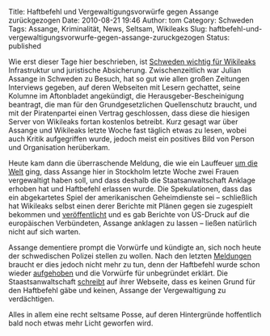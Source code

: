Title: Haftbefehl und Vergewaltigungsvorwürfe gegen Assange zurückgezogen
Date: 2010-08-21 19:46
Author: tom
Category: Schweden
Tags: Assange, Kriminalität, News, Seltsam, Wikileaks
Slug: haftbefehl-und-vergewaltigungsvorwurfe-gegen-assange-zuruckgezogen
Status: published

Wie erst dieser Tage hier beschrieben, ist [Schweden wichtig für
Wikileaks](http://www.fiket.de/2010/08/07/wikileaks-in-schweden/)
Infrastruktur und juristische Absicherung. Zwischenzeitlich war Julian
Assange in Schweden zu Besuch, hat so gut wie allen großen Zeitungen
Interviews gegeben, auf deren Webseiten mit Lesern gechattet, seine
Kolumne im Aftonbladet angekündigt, die Herausgeber-Bescheinigung
beantragt, die man für den Grundgesetzlichen Quellenschutz braucht, und
mit der Piratenpartei einen Vertrag geschlossen, dass diese die hiesigen
Server von Wikileaks fortan kostenlos betreibt. Kurz gesagt war über
Assange und Wikileaks letzte Woche fast täglich etwas zu lesen, wobei
auch Kritik aufgegriffen wurde, jedoch meist ein positives Bild von
Person und Organisation herüberkam.

Heute kam dann die überraschende Meldung, die wie ein Lauffeuer [um die
Welt](http://www.sueddeutsche.de/panorama/julian-assange-vergewaltigungs-verdacht-haftbefehl-gegen-wikileaks-chef-1.990990)
ging, dass Assange hier in Stockholm letzte Woche zwei Frauen
vergewaltigt haben soll, und dass deshalb die Staatsanwaltschaft Anklage
erhoben hat und Haftbefehl erlassen wurde. Die Spekulationen, dass das
ein abgekartetes Spiel der amerikanischen Geheimdienste sei –
schließlich hat Wikileaks selbst einen derer Berichte mit Plänen gegen
sie zugespielt bekommen und
[veröffentlicht](http://wikileaks.org/wiki/U.S._Intelligence_planned_to_destroy_WikiLeaks,_18_Mar_2008)
und es gab Berichte von US-Druck auf die europäischen Verbündeten,
Assange anklagen zu lassen – ließen natürlich nicht auf sich warten.

Assange dementiere prompt die Vorwürfe und kündigte an, sich noch heute
der schwedischen Polizei stellen zu wollen. Nach den letzten
[Meldungen](http://http://www.dn.se/nyheter/sverige/assange-anhallan-havd-1.1157250)
braucht er dies jedoch nicht mehr zu tun, denn der Haftbefehl wurde
schon wieder
[aufgehoben](http://www.tagesschau.de/ausland/wikileaksverdacht102.html)
und die Vorwürfe für unbegründet erklärt. Die Staastsanwaltschaft
[schreibt](http://www.aklagare.se/Media/Nyheter/Anhallen-i-sin-franvaro/)
auf ihrer Webseite, dass es keinen Grund für den Haftbefehl gäbe und
keinen, Assange der Vergewaltigung zu verdächtigen.

Alles in allem eine recht seltsame Posse, auf deren Hintergründe
hoffentlich bald noch etwas mehr Licht geworfen wird.

